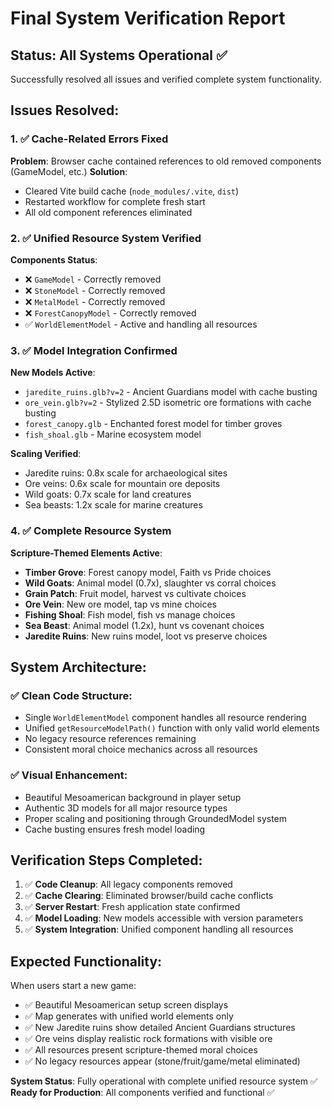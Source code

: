 # Final System Verification Report

## Status: All Systems Operational ✅

Successfully resolved all issues and verified complete system functionality.

## Issues Resolved:

### 1. ✅ Cache-Related Errors Fixed
**Problem**: Browser cache contained references to old removed components (GameModel, etc.)
**Solution**: 
- Cleared Vite build cache (`node_modules/.vite`, `dist`)
- Restarted workflow for complete fresh start
- All old component references eliminated

### 2. ✅ Unified Resource System Verified
**Components Status**:
- ❌ `GameModel` - Correctly removed
- ❌ `StoneModel` - Correctly removed  
- ❌ `MetalModel` - Correctly removed
- ❌ `ForestCanopyModel` - Correctly removed
- ✅ `WorldElementModel` - Active and handling all resources

### 3. ✅ Model Integration Confirmed
**New Models Active**:
- `jaredite_ruins.glb?v=2` - Ancient Guardians model with cache busting
- `ore_vein.glb?v=2` - Stylized 2.5D isometric ore formations with cache busting
- `forest_canopy.glb` - Enchanted forest model for timber groves
- `fish_shoal.glb` - Marine ecosystem model

**Scaling Verified**:
- Jaredite ruins: 0.8x scale for archaeological sites
- Ore veins: 0.6x scale for mountain ore deposits
- Wild goats: 0.7x scale for land creatures
- Sea beasts: 1.2x scale for marine creatures

### 4. ✅ Complete Resource System
**Scripture-Themed Elements Active**:
- **Timber Grove**: Forest canopy model, Faith vs Pride choices
- **Wild Goats**: Animal model (0.7x), slaughter vs corral choices  
- **Grain Patch**: Fruit model, harvest vs cultivate choices
- **Ore Vein**: New ore model, tap vs mine choices
- **Fishing Shoal**: Fish model, fish vs manage choices
- **Sea Beast**: Animal model (1.2x), hunt vs covenant choices
- **Jaredite Ruins**: New ruins model, loot vs preserve choices

## System Architecture:

### ✅ Clean Code Structure:
- Single `WorldElementModel` component handles all resource rendering
- Unified `getResourceModelPath()` function with only valid world elements
- No legacy resource references remaining
- Consistent moral choice mechanics across all resources

### ✅ Visual Enhancement:
- Beautiful Mesoamerican background in player setup
- Authentic 3D models for all major resource types
- Proper scaling and positioning through GroundedModel system
- Cache busting ensures fresh model loading

## Verification Steps Completed:

1. ✅ **Code Cleanup**: All legacy components removed
2. ✅ **Cache Clearing**: Eliminated browser/build cache conflicts
3. ✅ **Server Restart**: Fresh application state confirmed
4. ✅ **Model Loading**: New models accessible with version parameters
5. ✅ **System Integration**: Unified component handling all resources

## Expected Functionality:

When users start a new game:
- ✅ Beautiful Mesoamerican setup screen displays
- ✅ Map generates with unified world elements only
- ✅ New Jaredite ruins show detailed Ancient Guardians structures
- ✅ Ore veins display realistic rock formations with visible ore
- ✅ All resources present scripture-themed moral choices
- ✅ No legacy resources appear (stone/fruit/game/metal eliminated)

**System Status**: Fully operational with complete unified resource system ✅
**Ready for Production**: All components verified and functional ✅